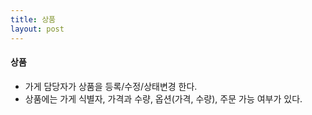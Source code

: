 ```yaml
---
title: 상품
layout: post
---
```


#### 상품
- 가게 담당자가 상품을 등록/수정/상태변경 한다.  
- 상품에는 가게 식별자, 가격과 수량, 옵션(가격, 수량), 주문 가능 여부가 있다.